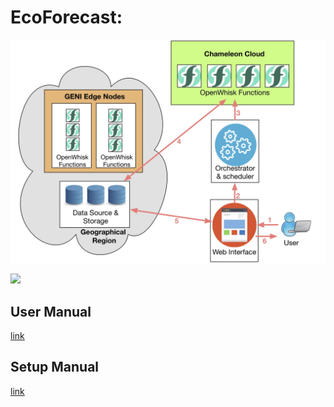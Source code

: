 # EcoForecast:
![alt text](screenshots/System.jpg)

<img src="https://github.com/akhtarnabeel/ecoforecastCS/raw/master/screenshots/System.jpg" />




## User Manual
  [link](/UserManual.md)
  
  
## Setup Manual
  [link](/SystemSetup.md)
